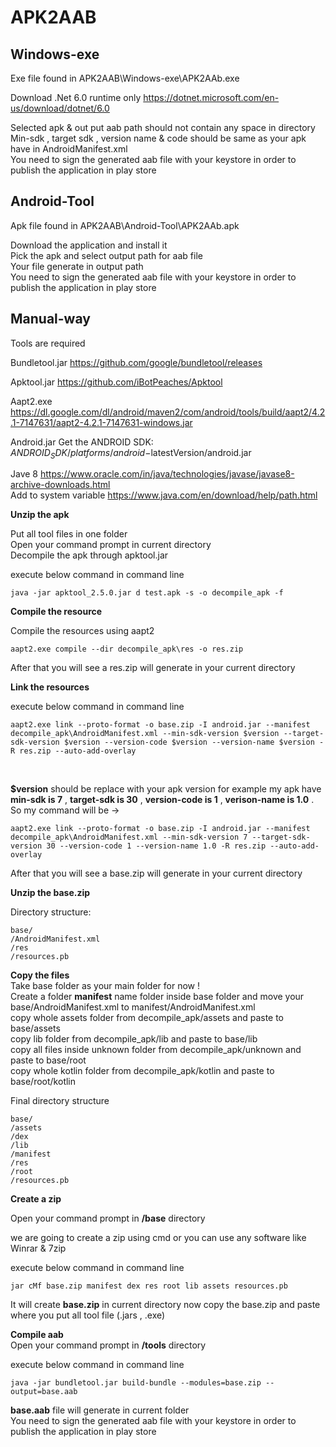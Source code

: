 # APK2AAB

## Windows-exe

Exe file found in APK2AAB\Windows-exe\APK2AAb.exe <br />

Download .Net 6.0 runtime only  https://dotnet.microsoft.com/en-us/download/dotnet/6.0  <br />

Selected apk & out put aab path should not contain any space in directory <br />
Min-sdk , target sdk , version name & code  should be same as your apk have in AndroidManifest.xml<br />
You need to sign the generated aab file with your keystore in order to publish the application in play store <br />

## Android-Tool <br />

Apk file found in APK2AAB\Android-Tool\APK2AAb.apk<br />

Download the application and install it <br />
Pick the apk and select output path for aab file <br />
Your file generate in output path<br />
You need to sign the generated aab file with your keystore in order to publish the application in play store <br />

## Manual-way <br />

Tools are required<br />

Bundletool.jar 
https://github.com/google/bundletool/releases<br />

Apktool.jar
https://github.com/iBotPeaches/Apktool<br />

Aapt2.exe
https://dl.google.com/dl/android/maven2/com/android/tools/build/aapt2/4.2.1-7147631/aapt2-4.2.1-7147631-windows.jar<br />

Android.jar
Get the ANDROID SDK: $ANDROID_SDK/platforms/android-$latestVersion/android.jar<br />

Jave 8 https://www.oracle.com/in/java/technologies/javase/javase8-archive-downloads.html <br />
Add to system variable https://www.java.com/en/download/help/path.html <br />

**Unzip the apk**<br />

Put all tool files in one folder <br />
Open your command prompt in current directory <br />
Decompile the apk through apktool.jar

execute below command in command line
```
java -jar apktool_2.5.0.jar d test.apk -s -o decompile_apk -f
```

**Compile the resource**

Compile the resources using aapt2 <br />

```
aapt2.exe compile --dir decompile_apk\res -o res.zip
```
After that you will see a res.zip will generate in your current directory <br />

**Link the resources**

execute below command in command line <br />
```
aapt2.exe link --proto-format -o base.zip -I android.jar --manifest decompile_apk\AndroidManifest.xml --min-sdk-version $version --target-sdk-version $version --version-code $version --version-name $version -R res.zip --auto-add-overlay
```
<br />

**$version** should be replace with your apk version for example my apk have **min-sdk is 7** , **target-sdk is 30** , **version-code is 1** , **verison-name is 1.0** . So my command will be -> <br />

```
aapt2.exe link --proto-format -o base.zip -I android.jar --manifest decompile_apk\AndroidManifest.xml --min-sdk-version 7 --target-sdk-version 30 --version-code 1 --version-name 1.0 -R res.zip --auto-add-overlay
```

After that you will see a base.zip will generate in your current directory <br />

**Unzip the base.zip** <br />

Directory structure: <br />

```
base/
/AndroidManifest.xml
/res
/resources.pb
```


**Copy the files**
 <br />
Take base folder as your main folder for now ! <br />
Create a folder **manifest** name folder inside base folder and move your base/AndroidManifest.xml to manifest/AndroidManifest.xml <br />
copy whole assets folder from decompile_apk/assets and paste to base/assets <br />
copy lib folder from decompile_apk/lib  and paste to base/lib <br />
copy all files inside unknown folder from decompile_apk/unknown and paste to base/root <br />
copy whole kotlin folder from decompile_apk/kotlin and paste to base/root/kotlin <br />

Final directory structure <br />

```
base/
/assets
/dex
/lib
/manifest
/res
/root
/resources.pb
```
**Create a zip** <br />

Open your command prompt in **/base** directory <br />

we are going to create a zip using cmd or you can use any software like Winrar & 7zip <br />

execute below command in command line <br />
```
jar cMf base.zip manifest dex res root lib assets resources.pb
```

It will create **base.zip** in current directory now copy the base.zip and paste where you put all tool file (.jars , .exe) <br />

**Compile aab** <br />
Open your command prompt in **/tools** directory <br />

execute below command in command line  <br />
```
java -jar bundletool.jar build-bundle --modules=base.zip --output=base.aab
```

**base.aab** file will generate in current folder <br />
You need to sign the generated aab file with your keystore in order to publish the application in play store <br />

